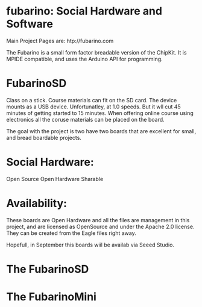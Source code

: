 fubarino: Social Hardware and Software
========
Main Project Pages are:
htp://fubarino.com

The Fubarino is a small form factor breadable version of the ChipKit. It is MPIDE compatible, and uses the Arduino API for programming.

FubarinoSD
======
Class on a stick. Course materials can fit on the SD card. The device mounts as a USB device. Unfortunatley, at 1.0 speeds. But 
it wll cut 45 minutes of getting started to 15 minutes. When offering online course using electronics all the coruse materials can be placed on the board.



The goal with the project is two have two boards that are excellent for small, and bread boardable projects.

Social Hardware:
=====
Open Source
Open Hardware
Sharable

Availability:
========
These boards are Open Hardware and all the files are management in this project, and are licensed as OpenSource and under the Apache 2.0 license.
They can be created from the Eagle files right away.

Hopefull, in September this boards wiil be availab via Seeed Studio.


The FubarinoSD
===========


The FubarinoMini
==========







